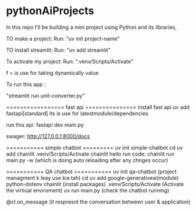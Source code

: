 # pythonAiProjects
In this repo I'll be building a mini project using Python and its libraries, 

TO make a project:
Run:
"uv init project-name"

TO install streamlit:
Run:
 "uv add streamlit"

To activate my project:
Run:
".venv/Scripts/Activate"

f = is use for taking dynamically value

To run this app :

"streamlit run unit-converter.py"

================= fast api ===============
install fast api
uv add fastapi[standard] its is use for latestmodule/dependencies

run this api:
fastapi dev main.py

swager:
http://127.0.0.1:8000/docs


=========== simple chatbot =========
uv init simple-chatbot
cd
uv add chainlit
.venv/Scripts/Activate
chainlit hello
run code:
chainlit run main.py -w (which is doing auto reloading after any chnges occur)

=========== QA chatbot ===========
uv init qa-chatbot  (project managment k leay use kia tah)
cd
uv add google-generativeai(module) python-dotenv chainlit  (install packages)
.venv/Scripts/Activate  (Activate the virtiual enviroment)
uv run main.py (check the chatbot running)

@cl.on_message  (it respresnt the conversation between user & application)



